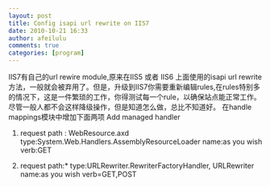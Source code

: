 ```yaml
---
layout: post
title: Config isapi url rewrite on IIS7
date: 2010-10-21 16:33
author: afeilulu
comments: true
categories: [program]
---
```

IIS7有自己的url rewire module,原来在IIS5 或者 IIS6 上面使用的isapi url rewrite 方法，一般就会被弃用了。但是，升级到IIS7你需要重新编辑rules,在rules特别多的情况下，这是一件繁琐的工作，你得测试每一个rule，以确保站点能正常工作。
尽管一般人都不会这样降级操作，但是知道怎么做，总比不知道好。
在handle mappings模块中增加下面两项 Add managed handler
1. request path : WebResource.axd
type:System.Web.Handlers.AssemblyResourceLoader
name:as you wish
verb:GET

2. request path:*
type:URLRewriter.RewriterFactoryHandler, URLRewriter
name:as you wish
verb=GET,POST
